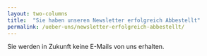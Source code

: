 ```yaml
---
layout: two-columns
title:  "Sie haben unseren Newsletter erfolgreich Abbestellt"
permalink: /ueber-uns/newsletter-erfolgreich-abbestellt/
---
```

Sie werden in Zukunft keine E-Mails von uns erhalten.
